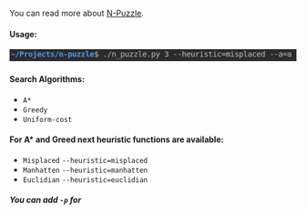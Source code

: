 You can read more about [N-Puzzle](https://en.wikipedia.org/wiki/15_puzzle).



#### Usage:
![images/usage.png](images/usage.png)

#### Search Algorithms:
- `A*`
- `Greedy`
- `Uniform-cost`

#### For A* and Greed next heuristic functions are available:
- `Misplaced` `--heuristic=misplaced`
- `Manhatten` `--heuristic=manhatten`
- `Euclidian` `--heuristic=euclidian`

##### You can add `-p` for  